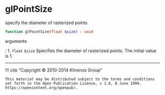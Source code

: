 # glPointSize
specify the diameter of rasterized points

```php
function glPointSize(float $size) : void
```

arguments

:    1. `float` `$size` Specifies the diameter of rasterized points. The initial
    value is 1.

---
     

!!! cite "Copyright © 2010-2014 Khronos Group"

    This material may be distributed subject to the terms and conditions set forth in the Open Publication License, v 1.0, 8 June 1999. https://opencontent.org/openpub/.